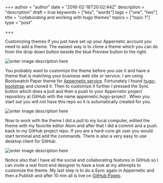 +++
author = "author"
date = "2016-02-18T20:02:44Z"
description = "description"
draft = true
keywords = ["key", "words"]
tags = ["one", "two"]
title = "collaborating and working with hugo themes"
topics = ["topic 1"]
type = "post"

+++
Customizing themes
If you just have set up your Appernetic account you need to add a theme. The easiest way is to clone a theme which you can do from the drop down button beside the blue Preview button to the right. 

![enter image description here][1]

You probably want to customize the theme before you use it and have a theme that is matching your business web site or service. I am using Bootswatch Paper theme for [Appernetic service][2]. Fortunately I found [hugo-bootstrap][3] and cloned it. Then to customize it further I pressed the Sync button which does a pull and then a push to your Appernetic project repository at GitHub with the name appernetic.hugo-project . When you start out you will not have this repo so it is automatically created for you. 

![enter image description here][4]

Now to work with the theme I did a pull to my local computer, edited the theme with my favorite editor Atom and after that I did a commit and a push back to my GitHub project repo. If you are a hard-core git user you would start terminal and add the commands. There is also a very easy to use desktop client for GitHub.

![enter image description here][5]

Notice also that I have all the social and collaborating features in GitHub so I can invite a real front end designer to have a look at my attempts to customize the theme. My last step is to do a Sync again in Appernetic and then a Publish and after 10 min all is live on [GitHub Pages][6].


  [1]: /images/themes-opt.png
  [2]: https://appernetic.io
  [3]: https://github.com/mmrath/hugo-bootstrap
  [4]: /images/Sync-opt.png
  [5]: /images/githubdesktop-opt.png
  [6]: https://appernetic.github.io/
